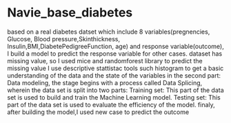 # Navie_base_diabetes
based on a  real diabetes  datset which include 8 variables(pregnencies, Glucose, Blood pressure,Skinthickness, Insulin,BMI,DiabetePedigreeFunction, age) and response variable(outcome), I build a model to predict the response variable for other cases.
dataset has missing value, so I used mice and randomforest library to predict the missing value
I use descriptive stattistac tools such histogram to get a basic understanding of the data and the state of the variables
in the second part: Data modeling, the stage begins with a process called Data Splicing, wherein the data set is split into two parts:
Training set: This part of the data set is used to build and train the Machine Learning model.
Testing set: This part of the data set is used to evaluate the efficiency of the model.
finaly, after building the model,I used new case to predict the outcome
